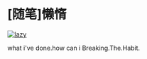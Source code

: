 # [随笔]懒惰

[![lazy](https://attachment.soulteary.com/2011/05/03/lazy.gif "lazy")](https://attachment.soulteary.com/2011/05/03/lazy.gif)

what i've done.how can i Breaking.The.Habit.


